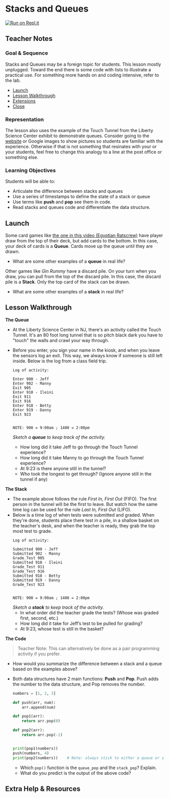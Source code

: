 # Stacks and Queues

[![Run on Repl.it](https://repl.it/badge/github/upperlinecode/<INSERT_GITHUB_EXTENSION>)](https://repl.it/github/upperlinecode/<INSERT_GITHUB_EXTENSION>)

## Teacher Notes

### Goal & Sequence

Stacks and Queues may be a foreign topic for students. This lesson mostly unplugged. Toward the end there is some code with lists to illustrate a practical use. For something more hands on and coding intensive, refer to the lab.

- [Launch](#launch)
- [Lesson Walkthrough](#lesson-walkthrough)
- [Extensions](#extensions)
- [Close](#close)

### Representation

The lesson also uses the example of the Touch Tunnel from the Liberty Science Center exhibit to demonstrate queues. Consider going to the [website](https://lsc.org/explore/exhibitions/touch-tunnel) or Google images to show pictures so students are familiar with the experience. Otherwise if that is not something that resinates with your or your students, feel free to change this analogy to a line at the post office or something else.

### Learning Objectives

Students will be able to:

- Articulate the difference between stacks and queues
- Use a series of timestamps to define the state of a stack or queue
- Use terms like **push** and **pop** see them in code.
- Read stacks and queues code and differentiate the data structure.

## Launch

Some card games like [the one in this video (Egyptian Ratscrew)](https://youtu.be/7h99zClpN0M?t=13) have player draw from the top of their deck, but add cards to the bottom. In this case, your deck of cards is a **Queue**. Cards move up the queue until they are drawn.
- What are some other examples of a **queue** in real life?

Other games like _Gin Rummy_ have a discard pile. On your turn when you draw, you can pull from the top of the discard pile. In this case, the discard pile is a **Stack**. Only the top card of the stack can be drawn.
- What are some other examples of a **stack** in real life?

## Lesson Walkthrough

**The Queue**

- At the Liberty Science Center in NJ, there's an activity called the Touch Tunnel. It's an 80 foot long tunnel that is so pitch black dark you have to "touch" the walls and crawl your way through. 

- Before you enter, you sign your name in the kiosk, and when you leave the sensors log an exit. This way, we always know if someone is still left inside. Below is the log from a class field trip.

    ```
    Log of activity:

    Enter 900 - Jeff
    Enter 902 - Manny
    Exit 905
    Enter 910 - Ileini
    Exit 911
    Exit 916 
    Enter 918 - Betty
    Enter 919 - Danny
    Exit 923


    NOTE: 900 = 9:00am ; 1400 = 2:00pm
    ```
    _Sketch a **queue** to keep track of the activity._
    - How long did it take Jeff to go through the Touch Tunnel experience?
    - How long did it take Manny to go through the Touch Tunnel experience?
    - At 9:23 is there anyone still in the tunnel?
    - Who took the longest to get through? (Ignore anyone still in the tunnel if any)

**The Stack**

- The example above follows the rule _First In, First Out_ (FIFO). The first person in the tunnel will be the first to leave. But watch how the same time log can be used for the rule _Last In, First Out_ (LIFO).
- Below is a time log of when tests were submitted and graded. When they're done, students place there test in a pile, in a shallow basket on the teacher's desk, and when the teacher is ready, they grab the top most test to grade.
    ```
    Log of activity:

    Submitted 900 - Jeff
    Submitted 902 - Manny
    Grade_Test 905
    Submitted 910 - Ileini
    Grade_Test 911
    Grade_Test 916 
    Submitted 918 - Betty
    Submitted 919 - Danny
    Grade_Test 923


    NOTE: 900 = 9:00am ; 1400 = 2:00pm
    ```
    _Sketch a **stack** to keep track of the activity._
    - In what order did the teacher grade the tests? (Whose was graded first, second, etc.)
    - How long did it take for Jeff’s test to be pulled for grading?
    - At 9:23, whose test is still in the basket?
    
**The Code**

> Teacher Note: This can alternatively be done as a pair programming activity if you prefer. 

- How would you summarize the difference between a stack and a queue based on the examples above?

- Both data structures have 2 main functions: **Push** and **Pop**. Push adds the number to the data structure, and Pop removes the number.
    ```py
    numbers = [1, 2, 3]

    def push(arr, num):
        arr.append(num)

    def pop1(arr):
        return arr.pop(0)

    def pop2(arr):
        return arr.pop(-1)


    print(pop1(numbers))
    push(numbers, 4)
    print(pop2(numbers))    # Note: always stick to either a queue or stack pop, don't mix your pops
    ```
    - Which `pop()` function is the `queue_pop` and the `stack_pop`? Explain.
    - What do you predict is the output of the above code?

## Extra Help & Resources